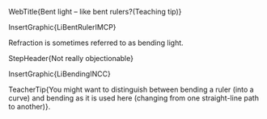WebTitle{Bent light &ndash; like bent rulers?(Teaching tip)}

InsertGraphic{LiBentRulerIMCP}

Refraction is sometimes referred to as bending light.

StepHeader{Not really objectionable}

InsertGraphic{LiBendingINCC}

TeacherTip{You might want to distinguish between bending a ruler (into a curve) and bending as it is used here (changing from one straight-line path to another)}.


